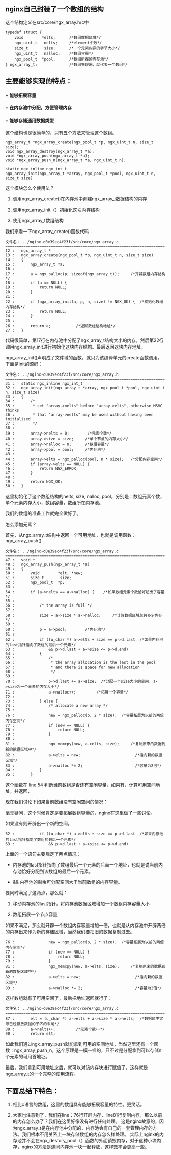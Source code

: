 nginx自己封装了一个数组的结构
----------------------------

这个结构定义在src/core/ngx_array.h/c中

```
typedef struct {
    void        *elts;      /*数组数据区域*/
    ngx_uint_t   nelts;     /*element个数*/
    size_t       size;      /*一个元素内存的字节大小*/
    ngx_uint_t   nalloc;    /*数组容量*/
    ngx_pool_t  *pool;      /*数组所在的内存池*/
} ngx_array_t;              /*数组管理器，就代表一个数组*/
```

主要能够实现的特点：
--------------------------

#### + 能够拓展容量

#### + 在内存池中分配，方便管理内存

#### + 能够存储通用数据类型

这个结构也是很简单的，只有五个方法来管理这个数组。

```
ngx_array_t *ngx_array_create(ngx_pool_t *p, ngx_uint_t n, size_t size);
void ngx_array_destroy(ngx_array_t *a);
void *ngx_array_push(ngx_array_t *a);
void *ngx_array_push_n(ngx_array_t *a, ngx_uint_t n);

static ngx_inline ngx_int_t
ngx_array_init(ngx_array_t *array, ngx_pool_t *pool, ngx_uint_t n, size_t size)    
```

这个模块怎么个使用法？

1. 调用ngx_array_create()在内存池中创建ngx_array_t数据结构的内存

2. 调用ngx_array_init（）初始化这块内存结构

3. 使用ngx_array_t数组结构

我们来看一下ngx_array_create()函数代码：

```
文件名： ../nginx-d0e39ec4f23f/src/core/ngx_array.c 
======================================================================
12 :   ngx_array_t *
13 :   ngx_array_create(ngx_pool_t *p, ngx_uint_t n, size_t size)
14 :   {
15 :       ngx_array_t *a;
16 :   
17 :       a = ngx_palloc(p, sizeof(ngx_array_t));     /*开辟数组内存结构*/
18 :       if (a == NULL) {
19 :           return NULL;
20 :       }
21 :   
22 :       if (ngx_array_init(a, p, n, size) != NGX_OK) {  /*初始化数组内存结构*/
23 :           return NULL;
24 :       }
25 :   
26 :       return a;           /*返回数组结构地址*/
27 :   }
```

代码很简单，第17行在内存池中分配了ngx_array_t结构大小的内存，然后第22行调用ngx_array_init进行初始化这块内存结构。最后返回这块内存地址。

ngx_array_init()声明成了文件域的函数，就只为该编译单元的create函数调用。下面是init的源码：

```
文件名： ../nginx-d0e39ec4f23f/src/core/ngx_array.h 
======================================================================
31 :   static ngx_inline ngx_int_t
32 :   ngx_array_init(ngx_array_t *array, ngx_pool_t *pool, ngx_uint_t n, size_t size)    
33 :   {
34 :       /*
35 :        * set "array->nelts" before "array->elts", otherwise MSVC thinks
36 :        * that "array->nelts" may be used without having been initialized
37 :        */
38 :   
39 :       array->nelts = 0;        /*元素个数*/
40 :       array->size = size;     /*单个节点的内存大小*/
41 :       array->nalloc = n;      /*数组容量*/
42 :       array->pool = pool;     /*内存池*/
43 :   
44 :       array->elts = ngx_palloc(pool, n * size);   /*分配内存空间*/
45 :       if (array->elts == NULL) {
46 :           return NGX_ERROR;
47 :       }
48 :   
49 :       return NGX_OK;
50 :   }
```

这里初始化了这个数组结构的nelts, size, nalloc, pool，分别是：数组元素个数，单个元素内存大小，数组容量，数组所在内存池。

我们的数组的准备工作就完全做好了。

怎么添加元素？

首先，从ngx_array_t结构中返回一个可用地址，也就是调用函数：ngx_array_push()

```
文件名： ../nginx-d0e39ec4f23f/src/core/ngx_array.c 
======================================================================
47 :   void *
48 :   ngx_array_push(ngx_array_t *a)
49 :   {
50 :       void        *elt, *new;
51 :       size_t       size;
52 :       ngx_pool_t  *p;
53 :   
54 :       if (a->nelts == a->nalloc) {    /*如果数组元素个数恰好超出了容量*/
55 :   
56 :           /* the array is full */
57 :   
58 :           size = a->size * a->nalloc;     /*计算数据区域总共多少内存*/
59 :   
60 :           p = a->pool;        /*内存池*/
61 :   
62 :           if ((u_char *) a->elts + size == p->d.last  /*如果内存池的last指针指向了数组的最后一个元素*/
63 :               && p->d.last + a->size <= p->d.end)         
64 :           {
65 :               /*
66 :                * the array allocation is the last in the pool
67 :                * and there is space for new allocation
68 :                */
69 :   
70 :               p->d.last += a->size;  /*分配一个size大小的空间, a->size为一个元素的内存大小*/
71 :               a->nalloc++;         /*拓展一个容量*/
72 :   
73 :           } else {
74 :               /* allocate a new array */
75 :   
76 :               new = ngx_palloc(p, 2 * size);  /*容量拓展为以前的两倍内存空间*/
77 :               if (new == NULL) {
78 :                   return NULL;
79 :               }
80 :   
81 :               ngx_memcpy(new, a->elts, size);     /*复制原来的数据到新的数据区域中*/
82 :               a->elts = new;                        /*指向新的数据区域*/  
83 :               a->nalloc *= 2;                       /*容量为2倍*/
84 :           }
85 :       }
```

这个函数在 line:54 判断当前数组是否还有空闲容量，如果有，计算可用空间地址，并返回，

现在我们讨论下如果当前数组没有空闲空间的情况：

毫无疑问，这个时候肯定是要拓展数组容量的，nginx在这里做了一些讨论。

如果没有则开辟出一个新的空间。

```
62 :           if ((u_char *) a->elts + size == p->d.last  /*如果内存池的last指针指向了数组的最后一个元素*/
63 :               && p->d.last + a->size <= p->d.end)         
```

上面的一个语句主要规定了两点情况：

+ 内存池的last指针指向了数组最后一个元素的后面一个地址，也就是说当前内存池恰好分配到该数组的最后一个元素。

+ && 内存池的剩余可分配空间大于当前数组的内存容量。

要同时满足了这两点，那么就：

1. 移动内存池的last指针，将内存池数据区域增加一个数组内存容量大小

2. 数组拓展一个节点容量

如果不满足，那么就开辟一个数组内存容量增加一倍，也就是从内存池中开辟两倍的内存出来作为新的存储区域，当然我们要把旧的数据复制过去。

```
76 :               new = ngx_palloc(p, 2 * size);  /*容量拓展为以前的两倍内存空间*/
77 :               if (new == NULL) {
78 :                   return NULL;
79 :               }
81 :               ngx_memcpy(new, a->elts, size);     /*复制原来的数据到新的数据区域中*/
82 :               a->elts = new;                        /*指向新的数据区域*/  
83 :               a->nalloc *= 2;                       /*容量为2倍*/
```

这样数组就有了可用空间了，最后把地址返回就行了：

```
文件名： ../nginx-d0e39ec4f23f/src/core/ngx_array.c 
======================================================================
87 :       elt = (u_char *) a->elts + a->size * a->nelts;  /*数据区中实际已经存放数据的子区的末尾*/
88 :       a->nelts++;         /*元素个数++*/
90 :       return elt;
```

如此我们通过ngx_array_push就能拿到可用的空间地址，当然这里还有一个函数：ngx_array_push_n，这个原理是一模一样的，只不过是分配拿到可以存储n个元素的可用首地址。

最后，我们拿到可用地址之后，就可以对该内存块进行赋值了，这样就是ngx_array_t的一个完整的使用流程。

下面总结下特色：
--------------------------------

1. 相比c语言的数组，这里的数组具有能够拓展容量的特性。更灵活。

2. 大家也注意到了，我们在line：76行开辟内存，line81行复制内存，那么以前的内存怎么办了？我们在这里好像没有进行任何处理。
这是nginx故意的，因为ngx_array_t是在内存池中分配的，内存池会有自己的一套管理内存的方法。我们根本不用关系上一块存储数组的内存怎么样处理。
实际上nginx的内存池并不会在ngx_destory_pool（）函数的外面销毁内存，对于这种小块内存，nginx的方法是连同内存池一块一起释放，这样效率会更高一些。
